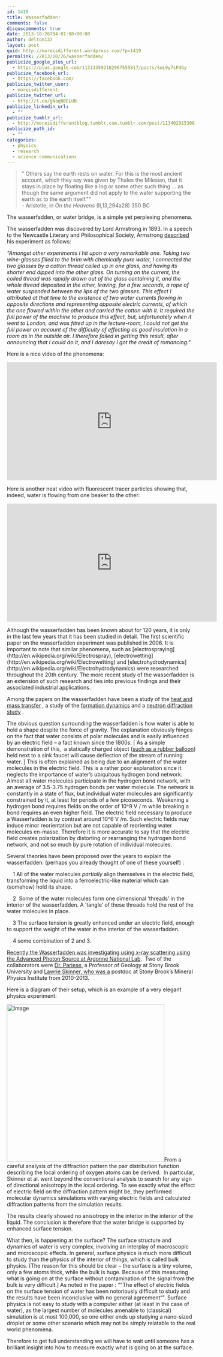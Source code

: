 ```yaml
---
id: 1419
title: Wasserfadden!
comments: false
disquscomments: true
date: 2013-10-26T04:01:08+00:00
author: delton137
layout: post
guid: http://moreisdifferent.wordpress.com/?p=1419
permalink: /2013/10/26/wasserfadden/
publicize_google_plus_url:
  - https://plus.google.com/113133592182967555817/posts/SuL9y7sPdGy
publicize_facebook_url:
  - https://facebook.com/
publicize_twitter_user:
  - moreisdifferent
publicize_twitter_url:
  - http://t.co/gNaqN0DLUN
publicize_linkedin_url:
  - ""
publicize_tumblr_url:
  - http://moreisdifferentblog.tumblr.com.tumblr.com/post/113402915308
publicize_path_id:
  - ""
categories:
  - physics
  - research
  - science communications
---
```

> &#8221; Others say the earth rests on water. For this is the most ancient account, which they say was given by Thales the Milesian, that it stays in place by floating like a log or some other such thing ... as though the same argument did not apply to the water supporting the earth as to the earth itself.""
                                                  <br> - Aristotle, in _On the Heavens_ (II,13,294a28) 350 BC

<p dir="ltr">
  The wasserfadden, or water bridge, is a simple yet perplexing phenomena.
</p>
<!--more-->
<p dir="ltr">
  The wasserfadden was discovered by Lord Armstrong in 1893. In a speech to the Newcastle Literary and Philosophical Society, Armstrong <a href="http://amasci.com/freenrg/wasser.html">described</a> his experiment as follows:
</p>

<p dir="ltr">
  <em>“Amongst other experiments I hit upon a very remarkable one. Taking two wine-glasses filled to the brim with chemically pure water, I connected the two glasses by a cotton thread coiled up in one glass, and having its shorter end dipped into the other glass. On turning on the current, the coiled thread was rapidly drawn out of the glass containing it, and the whole thread deposited in the other, leaving, for a few seconds, a rope of water suspended between the lips of the two glasses. This effect I attributed at that time to the existence of two water currents flowing in opposite directions and representing opposite electric currents, of which the one flowed within the other and carried the cotton with it. It required the full power of the machine to produce this effect, but, unfortunately when it went to London, and was fitted up in the lecture-room, I could not get the full power on account of the difficulty of effecting as good insulation in a room as in the outside air. I therefore failed in getting this result, after announcing that I could do it, and I daresay I got the credit of romancing.”</em>
</p>

<p dir="ltr">
  Here is a nice video of the phenomena:
</p>
<p align="center">
<iframe width="560" height="315" src="https://www.youtube.com/embed/cPtL3S1v4jw" frameborder="0" allowfullscreen></iframe>
</p>
Here is another neat video with fluorescent tracer particles showing that, indeed, water is flowing from one beaker to the other:
<p align="center">
<iframe width="560" height="315" src="https://www.youtube.com/embed/ez-VdBdjE0w" frameborder="0" allowfullscreen></iframe>
</p>
Although the wasserfadden has been known about for 120 years, it is only in the last few years that it has been studied in detail. The first scientific paper on the wasserfadden experiment was published in 2006. It is important to note that similar phenomena, such as [electrospraying](http://en.wikipedia.org/wiki/Electrospray), [electrowetting](http://en.wikipedia.org/wiki/Electrowetting) and [electrohydrodynamics](http://en.wikipedia.org/wiki/Electrohydrodynamics) were researched throughout the 20th century. The more recent study of the wasserfadden is an extension of such research and ties into previous findings and their associated industrial applications.

<p dir="ltr">
  Among the papers on the wasserfadden have been a study of the <a href="http://iopscience.iop.org/0022-3727/40/19/052">heat and mass transfer</a> , a study of the <a href="http://iopscience.iop.org/0022-3727/41/18/185502">formation dynamics</a> and a <a href="iopscience.iop.org/0022-3727/43/10/105502">neutron diffraction study</a> .
</p>

<p dir="ltr">
  The obvious question surrounding the wasserfadden is how water is able to hold a shape despite the force of gravity. The explanation obviously hinges on the fact that water consists of polar molecules and is easily influenced by an electric field &#8211; a fact known since the 1800s. [ As a simple demonstration of this,  a statically charged object (<a href="http://www.wikihow.com/Bend-Water-with-Static-Electricity">such as a rubber balloon</a>) held next to a sink faucet will cause deflection of the stream of running water. ] This is often explained as being due to an alignment of the water molecules in the electric field. This is a rather poor explanation since it neglects the importance of water&#8217;s ubiquitous hydrogen bond network. Almost all water molecules participate in the hydrogen bond network, with an average of 3.5-3.75 hydrogen bonds per water molecule. The network is constantly in a state of flux, but individual water molecules are significantly constrained by it, at least for periods of a few picoseconds.  Weakening a hydrogen bond requires fields on the order of 10^9 V / m while breaking a bond requires an even higher field. The electric field necessary to produce a Wasserfadden is by contrast around 10^6 V /m. Such electric fields may induce minor reorientation but are not capable of reorienting water molecules en-masse. Therefore it is more accurate to say that the electric field creates polarization by distorting or rearranging the hydrogen bond network, and not so much by pure rotation of individual molecules.
</p>

<p dir="ltr">
  Several theories have been proposed over the years to explain the wasserfadden: (perhaps you already thought of one of these yourself) :
</p>

<p dir="ltr">
      1 All of the water molecules <em>partially</em> align themselves in the electric field, transforming the liquid into a ferroelectric-like material which can (somehow) hold its shape.
</p>

<p dir="ltr">
      2  Some of the water molecules form one dimensional ‘threads’ in the interior of the wasserfadden. A ‘tangle’ of these threads hold the rest of the water molecules in place.
</p>

<p dir="ltr">
      3 The surface tension is greatly enhanced under an electric field, enough to support the weight of the water in the interior of the wasserfadden.
</p>

<p dir="ltr">
      4 some combination of 2 and 3.
</p>

[Recently the Wasserfadden was investigating using x-ray scattering using the Advanced Photon Source at Argonne National Lab](http://www.pnas.org/content/109/41/16463.short).  Two of the collaborators were [Dr. Pariese](http://www.stonybrook.edu/commcms/geosciences/people/faculty/parise/index.html), a Professor of Geology at Stony Brook University and [Lawrie Skinner, who was a](http://www.mpi.stonybrook.edu/people/LawrieSkinner/index.html) postdoc at Stony Brook&#8217;s Mineral Physics Institute from 2010-2013.

Here is a diagram of their setup, which is an example of a very elegant physics experiment:

[<img id="i-1448" class="size-full wp-image aligncenter" src="http://www.moreisdifferent.com/wp-content/uploads/2013/10/setup_diagram.png?w=650" alt="Image" width="420" height="420" />](http://www.moreisdifferent.com/wp-content/uploads/2013/10/setup_diagram.png)From a careful analysis of the diffraction pattern the pair distribution function describing the local ordering of oxygen atoms can be derived.  In particular, Skinner et al. went beyond the conventional analysis to search for any sign of directional anisotropy in the local ordering. To see exactly what the effect of electric field on the diffraction pattern might be, they performed molecular dynamics simulations with varying electric fields and calculated diffraction patterns from the simulation results.

The results clearly showed no anisotropy in the interior in the interior of the liquid. The conclusion is therefore that the water bridge is supported by enhanced surface tension.

What then, is happening at the surface? The surface structure and dynamics of water is very complex, involving an interplay of macroscopic and microscopic effects. In general, surface physics is much more difficult to study than the physics of the interior of things, which is called bulk physics. [The reason for this should be clear &#8211; the surface is a tiny volume, only a few atoms thick, while the bulk is huge. Because of this measuring what is going on at the surface without contamination of the signal from the bulk is very difficult.] As noted in the paper : &#8220;"The effect of electric fields on the surface tension of water has been notoriously difficult to study and the results have been inconclusive with no general agreement&#8220;". Surface physics is not easy to study with a computer either (at least in the case of water), as the largest number of molecules amenable to (classical) simulation is at most 100,000, so one either ends up studying a nano-sized droplet or some other scenario which may not be simply relatable to the real world phenomena.

Therefore to get full understanding we will have to wait until someone has a brilliant insight into how to measure exactly what is going on at the surface.
